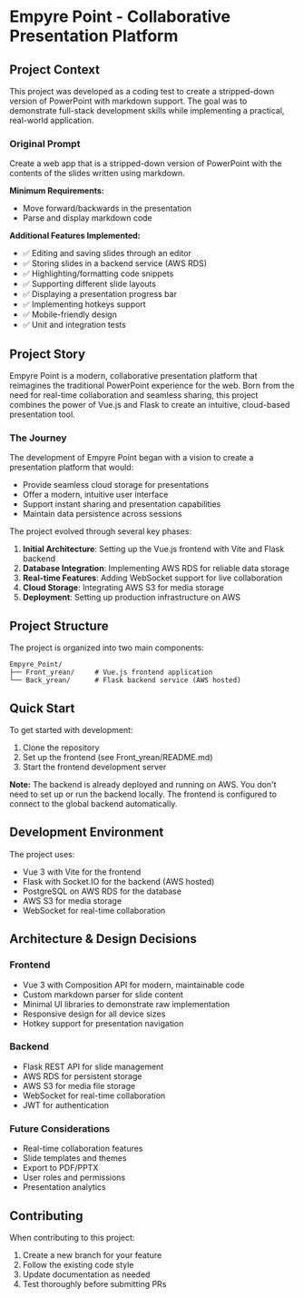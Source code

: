 # Empyre Point - Collaborative Presentation Platform

## Project Context

This project was developed as a coding test to create a stripped-down version of PowerPoint with markdown support. The goal was to demonstrate full-stack development skills while implementing a practical, real-world application.

### Original Prompt

Create a web app that is a stripped-down version of PowerPoint with the contents of the slides written using markdown.

**Minimum Requirements:**
- Move forward/backwards in the presentation
- Parse and display markdown code

**Additional Features Implemented:**
- ✅ Editing and saving slides through an editor
- ✅ Storing slides in a backend service (AWS RDS)
- ✅ Highlighting/formatting code snippets
- ✅ Supporting different slide layouts
- ✅ Displaying a presentation progress bar
- ✅ Implementing hotkeys support
- ✅ Mobile-friendly design
- ✅ Unit and integration tests

## Project Story

Empyre Point is a modern, collaborative presentation platform that reimagines the traditional PowerPoint experience for the web. Born from the need for real-time collaboration and seamless sharing, this project combines the power of Vue.js and Flask to create an intuitive, cloud-based presentation tool.

### The Journey

The development of Empyre Point began with a vision to create a presentation platform that would:
- Provide seamless cloud storage for presentations
- Offer a modern, intuitive user interface
- Support instant sharing and presentation capabilities
- Maintain data persistence across sessions

The project evolved through several key phases:
1. **Initial Architecture**: Setting up the Vue.js frontend with Vite and Flask backend
2. **Database Integration**: Implementing AWS RDS for reliable data storage
3. **Real-time Features**: Adding WebSocket support for live collaboration
4. **Cloud Storage**: Integrating AWS S3 for media storage
5. **Deployment**: Setting up production infrastructure on AWS

## Project Structure

The project is organized into two main components:

```
Empyre_Point/
├── Front_yrean/     # Vue.js frontend application
└── Back_yrean/      # Flask backend service (AWS hosted)
```

## Quick Start

To get started with development:

1. Clone the repository
2. Set up the frontend (see Front_yrean/README.md)
3. Start the frontend development server

**Note:** The backend is already deployed and running on AWS. You don't need to set up or run the backend locally. The frontend is configured to connect to the global backend automatically.

## Development Environment

The project uses:
- Vue 3 with Vite for the frontend
- Flask with Socket.IO for the backend (AWS hosted)
- PostgreSQL on AWS RDS for the database
- AWS S3 for media storage
- WebSocket for real-time collaboration

## Architecture & Design Decisions

### Frontend
- Vue 3 with Composition API for modern, maintainable code
- Custom markdown parser for slide content
- Minimal UI libraries to demonstrate raw implementation
- Responsive design for all device sizes
- Hotkey support for presentation navigation

### Backend
- Flask REST API for slide management
- AWS RDS for persistent storage
- AWS S3 for media file storage
- WebSocket for real-time collaboration
- JWT for authentication

### Future Considerations
- Real-time collaboration features
- Slide templates and themes
- Export to PDF/PPTX
- User roles and permissions
- Presentation analytics

## Contributing

When contributing to this project:
1. Create a new branch for your feature
2. Follow the existing code style
3. Update documentation as needed
4. Test thoroughly before submitting PRs 